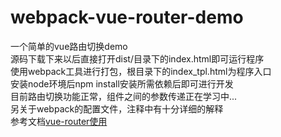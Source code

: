 # webpack-vue-router-demo
一个简单的vue路由切换demo  
源码下载下来以后直接打开dist/目录下的index.html即可运行程序    
使用webpack工具进行打包，根目录下的index_tpl.html为程序入口  
安装node环境后npm install安装所需依赖后即可进行开发  
目前路由切换功能正常，组件之间的参数传递正在学习中...  
另关于webpack的配置文件，注释中有十分详细的解释  
参考文档<a href = "http://guowenfh.github.io/2016/03/25/vue-webpack-05-vue/" target = "blank">vue-router使用</a>